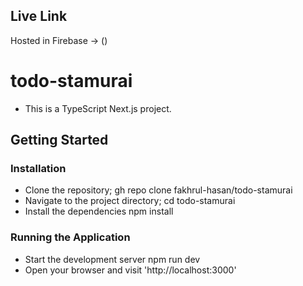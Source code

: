 ## Live Link
Hosted in Firebase -> ()
# todo-stamurai
* This is a TypeScript Next.js project.
  
## Getting Started
### Installation
* Clone the repository;
  gh repo clone fakhrul-hasan/todo-stamurai
* Navigate to the project directory;
  cd todo-stamurai
* Install the dependencies
  npm install

### Running the Application
* Start the development server
  npm run dev
* Open your browser and visit 'http://localhost:3000'